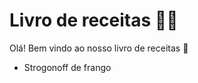 
# Livro de receitas :cook:

Olá! Bem vindo ao nosso livro de receitas :wave:
 - Strogonoff de frango